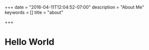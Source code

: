+++
date = "2016-04-11T12:04:52-07:00"
description = "About Me"
keywords = []
title = "about"

+++

# Hello World

